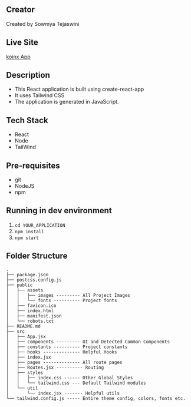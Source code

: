 ## Creator

Created by Sowmya Tejaswini

## Live Site

[koinx App](https://grand-cassata-1a4d21.netlify.app/)

## Description

- This React application is built using create-react-app
- It uses Tailwind CSS
- The application is generated in JavaScript.

## Tech Stack

- React
- Node
- TailWind

## Pre-requisites

- git
- NodeJS
- npm

## Running in dev environment

1. `cd YOUR_APPLICATION`
2. `npm install`
3. `npm start`

## Folder Structure

```
.
├── package.json
├── postcss.config.js
├── public
│   ├── assets
│   │   ├── images --------- All Project Images
│   │   └── fonts ---------- Project fonts
│   ├── favicon.ico
│   ├── index.html
│   ├── manifest.json
│   └── robots.txt
├── README.md
├── src
│   ├── App.jsx
│   ├── components --------- UI and Detected Common Components
│   ├── constants ---------- Project constants
│   ├── hooks -------------- Helpful Hooks
│   ├── index.jsx
│   ├── pages -------------- All route pages
│   ├── Routes.jsx ---------- Routing
│   ├── styles
│   │   ├── index.css ------ Other Global Styles
│   │   └── tailwind.css --- Default Tailwind modules
│   └── util
│       └── index.jsx ------- Helpful utils
└── tailwind.config.js ----- Entire theme config, colors, fonts etc.
```
